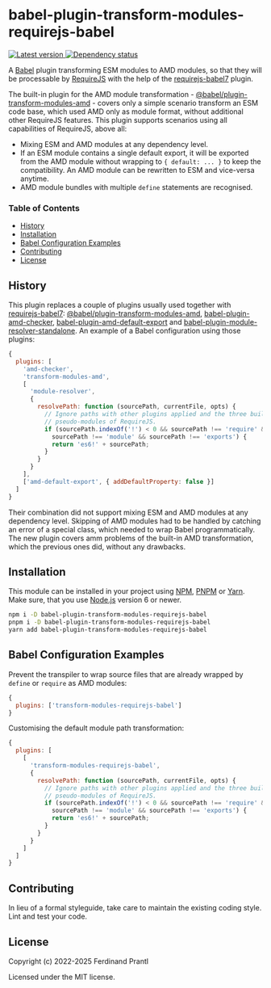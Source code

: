 # babel-plugin-transform-modules-requirejs-babel

[![Latest version](https://img.shields.io/npm/v/babel-plugin-transform-modules-requirejs-babel)
 ![Dependency status](https://img.shields.io/librariesio/release/npm/babel-plugin-transform-modules-requirejs-babel)
](https://www.npmjs.com/package/babel-plugin-transform-modules-requirejs-babel)

A [Babel] plugin transforming ESM modules to AMD modules, so that they will be processable by [RequireJS] with the help of the [requirejs-babel7] plugin.

The built-in plugin for the AMD module transformation - [@babel/plugin-transform-modules-amd] - covers only a simple scenario transform an ESM code base, which used AMD only as module format, without additional other RequireJS features. This plugin supports scenarios using all capabilities of RequireJS, above all:

* Mixing ESM and AMD modules at any dependency level.
* If an ESM module contains a single default export, it will be exported from the AMD module without wrapping to `{ default: ... }` to keep the compatibility. An AMD module can be rewritten to ESM and vice-versa anytime.
* AMD module bundles with multiple `define` statements are recognised.

### Table of Contents

- [History](#history)
- [Installation](#installation-and-getting-started)
- [Babel Configuration Examples](#babel-configuration-examples)
- [Contributing](#contributing)
- [License](#license)

## History

This plugin replaces a couple of plugins usually used together with [requirejs-babel7]: [@babel/plugin-transform-modules-amd], [babel-plugin-amd-checker], [babel-plugin-amd-default-export] and [babel-plugin-module-resolver-standalone]. An example of a Babel configuration using those plugins:

```js
{
  plugins: [
    'amd-checker',
    'transform-modules-amd',
    [
      'module-resolver',
      {
        resolvePath: function (sourcePath, currentFile, opts) {
          // Ignore paths with other plugins applied and the three built-in
          // pseudo-modules of RequireJS.
          if (sourcePath.indexOf('!') < 0 && sourcePath !== 'require' &&
            sourcePath !== 'module' && sourcePath !== 'exports') {
            return 'es6!' + sourcePath;
          }
        }
      }
    ],
    ['amd-default-export', { addDefaultProperty: false }]
  ]
}
```

Their combination did not support mixing ESM and AMD modules at any dependency level. Skipping of AMD modules had to be handled by catching an error of a special class, which needed to wrap Babel programmatically. The new plugin covers amm problems of the built-in AMD transformation, which the previous ones did, without any drawbacks.

## Installation

This module can be installed in your project using [NPM], [PNPM] or [Yarn]. Make sure, that you use [Node.js] version 6 or newer.

```sh
npm i -D babel-plugin-transform-modules-requirejs-babel
pnpm i -D babel-plugin-transform-modules-requirejs-babel
yarn add babel-plugin-transform-modules-requirejs-babel
```

## Babel Configuration Examples

Prevent the transpiler to wrap source files that are already wrapped by `define` or `require` as AMD modules:

```js
{
  plugins: ['transform-modules-requirejs-babel']
}
```

Customising the default module path transformation:

```js
{
  plugins: [
    [
      'transform-modules-requirejs-babel',
      {
        resolvePath: function (sourcePath, currentFile, opts) {
          // Ignore paths with other plugins applied and the three built-in
          // pseudo-modules of RequireJS.
          if (sourcePath.indexOf('!') < 0 && sourcePath !== 'require' &&
            sourcePath !== 'module' && sourcePath !== 'exports') {
            return 'es6!' + sourcePath;
          }
        }
      }
    ]
  ]
}
```

## Contributing

In lieu of a formal styleguide, take care to maintain the existing coding style. Lint and test your code.

## License

Copyright (c) 2022-2025 Ferdinand Prantl

Licensed under the MIT license.

[Node.js]: http://nodejs.org/
[NPM]: https://www.npmjs.com/
[PNPM]: https://pnpm.io/
[Yarn]: https://yarnpkg.com/
[Babel]: http://babeljs.io
[RequireJS]: https://requirejs.org/
[requirejs-babel7]: https://www.npmjs.com/package/requirejs-babel7
[@babel/plugin-transform-modules-amd]: https://www.npmjs.com/package/@babel/plugin-transform-modules-amd
[@babel/plugin-transform-modules-amd]: https://www.npmjs.com/package/requirejs-babel7
[babel-plugin-amd-checker]: https://www.npmjs.com/package/babel-plugin-amd-checker
[babel-plugin-amd-default-export]: https://www.npmjs.com/package/babel-plugin-amd-default-export
[babel-plugin-module-resolver-standalone]: https://www.npmjs.com/package/babel-plugin-module-resolver-standalone
